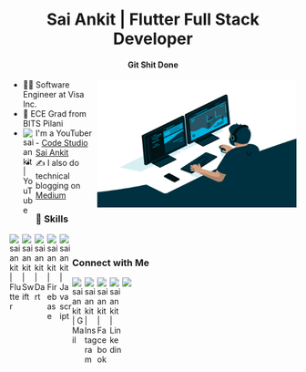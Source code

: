 <h1 align="center">Sai Ankit | Flutter Full Stack Developer</h1>
<h4 align="center">Git Shit Done</h4>
<p align="left">
<img align="right" alt="GIF" src="code.gif" width="350" height="224" />

- 🙋‍♂️ Software Engineer at Visa Inc.
- 🏫 ECE Grad from BITS Pilani
- <img align="left" alt="saiankit | YouTube" width=22px src="https://www.vectorlogo.zone/logos/youtube/youtube-icon.svg">I'm a YouTuber - [Code Studio Sai Ankit](https://www.youtube.com/c/CodeStudioSaiAnkit?sub_confirmation=1)
- ✍ I also do technical blogging on [Medium](https://medium.com/@saiankit30)

### 🚀 Skills
<img align="left" alt="saiankit | Flutter" width=22px src="https://www.vectorlogo.zone/logos/flutterio/flutterio-icon.svg">
<img align="left" alt="saiankit | Swift" width=22px src="https://www.vectorlogo.zone/logos/swift/swift-icon.svg">
<img align="left" alt="saiankit | Dart" width=22px src="https://www.vectorlogo.zone/logos/dartlang/dartlang-icon.svg">
<img align="left" alt="saiankit | Firebase" width=22px src="https://www.vectorlogo.zone/logos/firebase/firebase-icon.svg">
<img align="left" alt="saiankit | Javascript" width=22px src="https://www.vectorlogo.zone/logos/javascript/javascript-icon.svg">
</p>
<br>

### Connect with Me

[<img align="left" alt="saiankit | G Mail" width=22px src="https://www.vectorlogo.zone/logos/gmail/gmail-icon.svg">](mailto:sainkit30@gmail.com)
[<img align="left" alt="saiankit | Instagram" width=22px src="https://www.vectorlogo.zone/logos/instagram/instagram-icon.svg">](https://www.instagram.com/saiankit30/)
[<img align="left" alt="saiankit | Facebook" width=22px src="https://www.vectorlogo.zone/logos/facebook/facebook-icon.svg">](https://www.facebook.com/BattulaVenkataSaiAnkit/)
[<img align="left" alt="saiankit | Linkedin" width=22px src="https://www.vectorlogo.zone/logos/linkedin/linkedin-icon.svg">](https://www.linkedin.com/in/sai-ankit/)

![](https://komarev.com/ghpvc/?username=saiankit&style=plastic&label=Stalker+Alert) <br>
